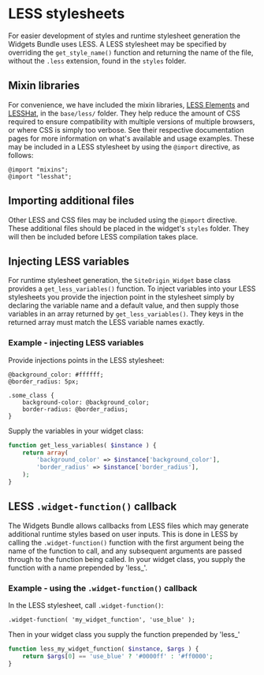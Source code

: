 # LESS stylesheets
For easier development of styles and runtime stylesheet generation the Widgets Bundle uses LESS. A LESS stylesheet may be specified by overriding the `get_style_name()` function and returning the name of the file, without the `.less` extension, found in the `styles` folder.

## Mixin libraries
For convenience, we have included the mixin libraries, <a href="http://lesselements.com/" target="_blank">LESS Elements</a> and <a href="http://lesshat.madebysource.com/" target="_blank">LESSHat</a>, in the `base/less/` folder. They help reduce the amount of CSS required to ensure compatibility with multiple versions of multiple browsers, or where CSS is simply too verbose. See their respective documentation pages for more information on what's available and usage examples. These may be included in a LESS stylesheet by using the `@import` directive, as follows:

```less
@import "mixins";
@import "lesshat";
```

## Importing additional files
Other LESS and CSS files may be included using the `@import` directive. These additional files should be placed in the widget's `styles` folder. They will then be included before LESS compilation takes place.

## Injecting LESS variables
For runtime stylesheet generation, the `SiteOrigin_Widget` base class provides a `get_less_variables()` function. To inject variables into your LESS stylesheets you provide the injection point in the stylesheet simply by declaring the variable name and a default value, and then supply those variables in an array returned by `get_less_variables()`. They keys in the returned array must match the LESS variable names exactly. 

### Example - injecting LESS variables
Provide injections points in the LESS stylesheet:
```less
@background_color: #ffffff;
@border_radius: 5px;

.some_class {
    background-color: @background_color;
    border-radius: @border_radius;
}
```

Supply the variables in your widget class:
```php
function get_less_variables( $instance ) {
    return array(
        'background_color' => $instance['background_color'],
        'border_radius' => $instance['border_radius'],
    );
}
```

## LESS `.widget-function()` callback
The Widgets Bundle allows callbacks from LESS files which may generate additional runtime styles based on user inputs. This is done in LESS by calling the `.widget-function()` function with the first argument being the name of the function to call, and any subsequent arguments are passed through to the function being called. In your widget class, you supply the function with a name prepended by 'less_'.

### Example - using the `.widget-function()` callback
In the LESS stylesheet, call `.widget-function()`:
```less
.widget-function( 'my_widget_function', 'use_blue' );
```

Then in your widget class you supply the function prepended by 'less_'
```php
function less_my_widget_function( $instance, $args ) {
    return $args[0] == 'use_blue' ? '#0000ff' : '#ff0000';
}
```

